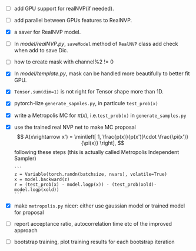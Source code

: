 - [ ] add GPU support for realNVP(if needed).

- [ ] add parallel between GPUs features to RealNVP.

- [x] a saver for RealNVP model.

- [ ] In _model/realNVP.py_, `saveModel` method of `RealNVP` class add check when add to save Dic.

- [ ] how to create mask with channel%2 != 0 

- [x] In _model/template.py_, mask can be handled more beautifully to better fit GPU.

- [x] `Tensor.sum(dim=1)` is not right for Tensor shape more than 1D.

- [x] pytorch-lize `generate_sapmles.py`, in particule `test_prob(x)`

- [x] write a Metropolis MC for $\pi(x)$, i.e.`test_prob(x)` in `generate_samples.py`

- [x] use the trained real NVP net to make MC proposal 
      $$
      A(x\rightarrow x') = \min\left[ 1,  \frac{p(x)}{p(x')}\cdot \frac{\pi(x')}{\pi(x)}  \right],
      $$
      following these steps (this is actually called Metropolis Independent Sampler)

      ```
      z = Variable(torch.randn(batchsize, nvars), volatile=True)
      x = model.backward(z)
      r = (test_prob(x) - model.logp(x)) - (test_prob(xold)- model.logp(xold))
      ```


- [x] make `metropolis.py` nicer: either use gaussian model or trained model for proposal 
- [ ] report acceptance ratio, autocorrelation time etc of the improved approach 
- [ ] bootstrap training, plot training results for each bootstrap iteration



